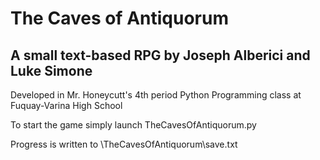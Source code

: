 # The Caves of Antiquorum

## A small text-based RPG by Joseph Alberici and Luke Simone

Developed in Mr. Honeycutt's 4th period Python Programming class at Fuquay-Varina High School

To start the game simply launch TheCavesOfAntiquorum.py

Progress is written to \TheCavesOfAntiquorum\save.txt
